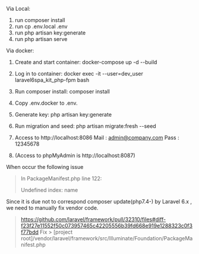 Via Local:

1. run composer install
2. run cp .env.local .env
3. run php artisan key:generate
4. run php artisan serve

Via docker:

1. Create and start container: docker-compose up -d --build

2. Log in to container: docker exec -it --user=dev_user laravel6spa_kit_php-fpm bash

3. Run composer install: composer install

4. Copy .env.docker to .env.

5. Generate key: php artisan key:generate

6. Run migration and seed: php artisan migrate:fresh --seed

7. Access to http://localhost:8086
   Mail : admin@company.com
   Pass : 12345678

8. (Access to phpMyAdmin is http://localhost:8087)



When occur the following issue
> In PackageManifest.php line 122:
>                
>  Undefined index: name  
>                         
Since it is due not to correspond composer update(php7.4-) by Laravel 6.x , we need to manually fix vendor code.
> https://github.com/laravel/framework/pull/32310/files#diff-f23f27e11552f50c073957465c42205556b39fd668e919e1288323c0f3f77bdd
Fix > [project root]/vendor/laravel/framework/src/Illuminate/Foundation/PackageManifest.php

